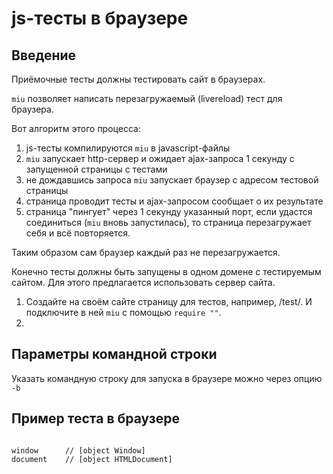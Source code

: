 # js-тесты в браузере

## Введение

Приёмочные тесты должны тестировать сайт в браузерах.

`miu` позволяет написать перезагружаемый (livereload) тест для браузера.

Вот алгоритм этого процесса:

1. js-тесты компилируются `miu` в javascript-файлы
2. `miu` запускает http-сервер и ожидает ajax-запроса 1 секунду с запущенной страницы с тестами
3. не дождавшись запроса `miu` запускает браузер с адресом тестовой страницы
4. страница проводит тесты и ajax-запросом сообщает о их результате
5. страница "пингует" через 1 секунду указанный порт, если удастся соединиться (`miu` вновь запустилась), то страница перезагружает себя и всё повторяется.

Таким образом сам браузер каждый раз не перезагружается.

Конечно тесты должны быть запущены в одном домене с тестируемым сайтом.
Для этого предлагается использовать сервер сайта.

1. Создайте на своём сайте страницу для тестов, например, /test/. И подключите в ней `miu` c помощью `require ""`.
2. 

## Параметры командной строки

Указать командную строку для запуска в браузере можно через опцию `-b`


## Пример теста в браузере

```jsb

window 		// [object Window]
document	// [object HTMLDocument]
